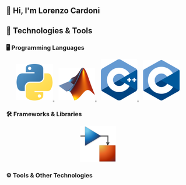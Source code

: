 ## 👋 Hi, I'm Lorenzo Cardoni


## 🔧 Technologies & Tools


### 🖥️ Programming Languages
<p align="center">
    <a href="https://www.python.org/">
        <img src="icons/Python.png" width="100" title="Python">
    </a> &nbsp;&nbsp;
    <a href="https://www.mathworks.com/products/matlab">
        <img src="icons/Matlab.png" width="100" title="Matlab">
    </a> &nbsp;&nbsp;
    <a href="https://isocpp.org/">
        <img src="icons/C++.png" width="100" title="C++">
    </a> &nbsp;&nbsp;
    <a href="https://en.wikipedia.org/wiki/C_(programming_language)">
        <img src="icons/C.png" width="100" title="C">
    </a> 
</p>

### 🛠️ Frameworks & Libraries
<p align="center">
        <a href="https://it.mathworks.com/products/simulink">
        <img src="icons/simulink.png" width="100" title="Simulink">
    </a> 
</p>

### ⚙️ Tools & Other Technologies
<p align="center">

</p>


<!--
**Lorenzo-Cardoni/Lorenzo-Cardoni** is a ✨ _special_ ✨ repository because its `README.md` (this file) appears on your GitHub profile.

Here are some ideas to get you started:

- 🔭 I’m currently working on ...
- 🌱 I’m currently learning ...
- 👯 I’m looking to collaborate on ...
- 🤔 I’m looking for help with ...
- 💬 Ask me about ...
- 📫 How to reach me: ...
- 😄 Pronouns: ...
- ⚡ Fun fact: ...
-->
